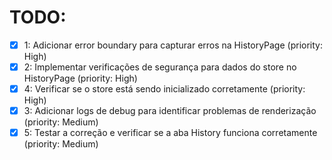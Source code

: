 # TODO:

- [x] 1: Adicionar error boundary para capturar erros na HistoryPage (priority: High)
- [x] 2: Implementar verificações de segurança para dados do store no HistoryPage (priority: High)
- [x] 4: Verificar se o store está sendo inicializado corretamente (priority: High)
- [x] 3: Adicionar logs de debug para identificar problemas de renderização (priority: Medium)
- [x] 5: Testar a correção e verificar se a aba History funciona corretamente (priority: Medium)
